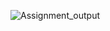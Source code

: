 ![Assignment_output](https://github.com/AhmedAtia1507/Learn_in_Depth_Embedded_Systems_Diploma/assets/104103615/4b70f4a5-5eb3-49ce-99a8-ca23e114b95a)
